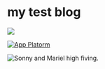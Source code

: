# my test blog


 ![]('https://picsum.photos/1000')

 [![App Platorm](https://doimages.nyc3.cdn.digitaloceanspaces.com/002Blog/0-BLOG-BANNERS/app_platform.png)](https://www.digitalocean.com/products/app-platform)


 ![Sonny and Mariel high fiving.](https://content.codecademy.com/courses/learn-cpp/community-challenge/highfive.gif)